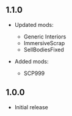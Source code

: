 ## 1.1.0
- Updated mods:
    - Generic Interiors
    - ImmersiveScrap
    - SellBodiesFixed

- Added mods:
    - SCP999

## 1.0.0
- Initial release